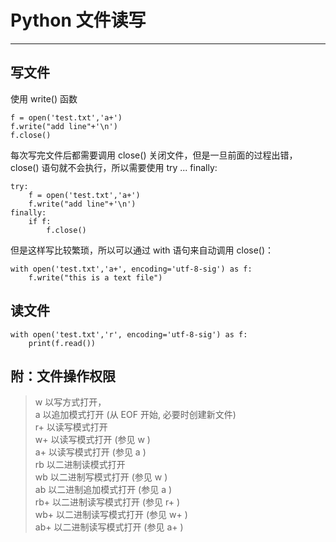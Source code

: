 # Python 文件读写  
----------------------

## 写文件  
使用 write() 函数  

    f = open('test.txt','a+')
    f.write("add line"+'\n')
    f.close()  

每次写完文件后都需要调用 close() 关闭文件，但是一旦前面的过程出错，close() 语句就不会执行，所以需要使用 try ... finally:  

    try:
        f = open('test.txt','a+')
        f.write("add line"+'\n')
    finally:
        if f:
            f.close()  

但是这样写比较繁琐，所以可以通过 with 语句来自动调用 close()：  

    with open('test.txt','a+', encoding='utf-8-sig') as f:
        f.write("this is a text file")  

## 读文件  

    with open('test.txt','r', encoding='utf-8-sig') as f:
        print(f.read())


## 附：文件操作权限  

> w     以写方式打开，  
> a     以追加模式打开 (从 EOF 开始, 必要时创建新文件)  
> r+     以读写模式打开  
> w+     以读写模式打开 (参见 w )  
> a+     以读写模式打开 (参见 a )  
> rb     以二进制读模式打开  
> wb     以二进制写模式打开 (参见 w )  
> ab     以二进制追加模式打开 (参见 a )  
> rb+    以二进制读写模式打开 (参见 r+ )  
> wb+    以二进制读写模式打开 (参见 w+ )  
> ab+    以二进制读写模式打开 (参见 a+ )  